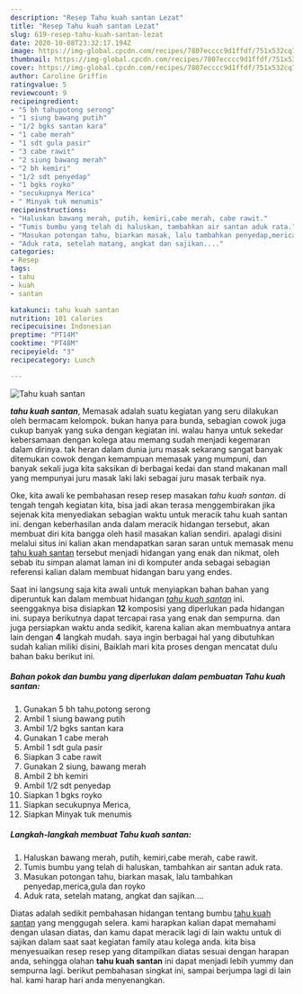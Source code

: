 ```yaml
---
description: "Resep Tahu kuah santan Lezat"
title: "Resep Tahu kuah santan Lezat"
slug: 619-resep-tahu-kuah-santan-lezat
date: 2020-10-08T23:32:17.194Z
image: https://img-global.cpcdn.com/recipes/7807ecccc9d1ffdf/751x532cq70/tahu-kuah-santan-foto-resep-utama.jpg
thumbnail: https://img-global.cpcdn.com/recipes/7807ecccc9d1ffdf/751x532cq70/tahu-kuah-santan-foto-resep-utama.jpg
cover: https://img-global.cpcdn.com/recipes/7807ecccc9d1ffdf/751x532cq70/tahu-kuah-santan-foto-resep-utama.jpg
author: Caroline Griffin
ratingvalue: 5
reviewcount: 9
recipeingredient:
- "5 bh tahupotong serong"
- "1 siung bawang putih"
- "1/2 bgks santan kara"
- "1 cabe merah"
- "1 sdt gula pasir"
- "3 cabe rawit"
- "2 siung bawang merah"
- "2 bh kemiri"
- "1/2 sdt penyedap"
- "1 bgks royko"
- "secukupnya Merica"
- " Minyak tuk menumis"
recipeinstructions:
- "Haluskan bawang merah, putih, kemiri,cabe merah, cabe rawit."
- "Tumis bumbu yang telah di haluskan, tambahkan air santan aduk rata."
- "Masukan potongan tahu, biarkan masak, lalu tambahkan penyedap,merica,gula dan royko"
- "Aduk rata, setelah matang, angkat dan sajikan...."
categories:
- Resep
tags:
- tahu
- kuah
- santan

katakunci: tahu kuah santan 
nutrition: 101 calories
recipecuisine: Indonesian
preptime: "PT14M"
cooktime: "PT48M"
recipeyield: "3"
recipecategory: Lunch

---
```



![Tahu kuah santan](https://img-global.cpcdn.com/recipes/7807ecccc9d1ffdf/751x532cq70/tahu-kuah-santan-foto-resep-utama.jpg)

<b><i>tahu kuah santan</i></b>, Memasak adalah suatu kegiatan yang seru dilakukan oleh bermacam kelompok. bukan hanya para bunda, sebagian cowok juga cukup banyak yang suka dengan kegiatan ini. walau hanya untuk sekedar kebersamaan dengan kolega atau memang sudah menjadi kegemaran dalam dirinya. tak heran dalam dunia juru masak sekarang sangat banyak ditemukan cowok dengan kemampuan memasak yang mumpuni, dan banyak sekali juga kita saksikan di berbagai kedai dan stand makanan mall yang mempunyai juru masak laki laki sebagai juru masak terbaik nya.



Oke, kita awali ke pembahasan resep resep masakan <i>tahu kuah santan</i>. di tengah tengah kegiatan kita, bisa jadi akan terasa menggembirakan jika sejenak kita menyediakan sebagian waktu untuk meracik tahu kuah santan ini. dengan keberhasilan anda dalam meracik hidangan tersebut, akan membuat diri kita bangga oleh hasil masakan kalian sendiri. apalagi disini melalui situs ini kalian akan mendapatkan saran saran untuk memasak menu <u>tahu kuah santan</u> tersebut menjadi hidangan yang enak dan nikmat, oleh sebab itu simpan alamat laman ini di komputer anda sebagai sebagian referensi kalian dalam membuat hidangan baru yang endes.


Saat ini langsung saja kita awali untuk menyiapkan bahan bahan yang diperuntuk kan dalam membuat hidangan <u><i>tahu kuah santan</i></u> ini. seenggaknya bisa disiapkan <b>12</b> komposisi yang diperlukan pada hidangan ini. supaya berikutnya dapat tercapai rasa yang enak dan sempurna. dan juga persiapkan waktu anda sedikit, karena kalian akan membuatnya antara lain dengan <b>4</b> langkah mudah. saya ingin berbagai hal yang dibutuhkan sudah kalian miliki disini, Baiklah mari kita proses dengan mencatat dulu bahan baku berikut ini.

<!--inarticleads1-->

##### Bahan pokok dan bumbu yang diperlukan dalam pembuatan Tahu kuah santan:

1. Gunakan 5 bh tahu,potong serong
1. Ambil 1 siung bawang putih
1. Ambil 1/2 bgks santan kara
1. Gunakan 1 cabe merah
1. Ambil 1 sdt gula pasir
1. Siapkan 3 cabe rawit
1. Gunakan 2 siung, bawang merah
1. Ambil 2 bh kemiri
1. Ambil 1/2 sdt penyedap
1. Siapkan 1 bgks royko
1. Siapkan secukupnya Merica,
1. Siapkan  Minyak tuk menumis




<!--inarticleads2-->

##### Langkah-langkah membuat Tahu kuah santan:

1. Haluskan bawang merah, putih, kemiri,cabe merah, cabe rawit.
1. Tumis bumbu yang telah di haluskan, tambahkan air santan aduk rata.
1. Masukan potongan tahu, biarkan masak, lalu tambahkan penyedap,merica,gula dan royko
1. Aduk rata, setelah matang, angkat dan sajikan....




Diatas adalah sedikit pembahasan hidangan tentang bumbu <u>tahu kuah santan</u> yang menggugah selera. kami harapkan kalian dapat memahami dengan ulasan diatas, dan kamu dapat meracik lagi di lain waktu untuk di sajikan dalam saat saat kegiatan family atau kolega anda. kita bisa menyesuaikan resep resep yang ditampilkan diatas sesuai dengan harapan anda, sehingga olahan <b>tahu kuah santan</b> ini dapat menjadi lebih yummy dan sempurna lagi. berikut pembahasan singkat ini, sampai berjumpa lagi di lain hal. kami harap hari anda menyenangkan.
